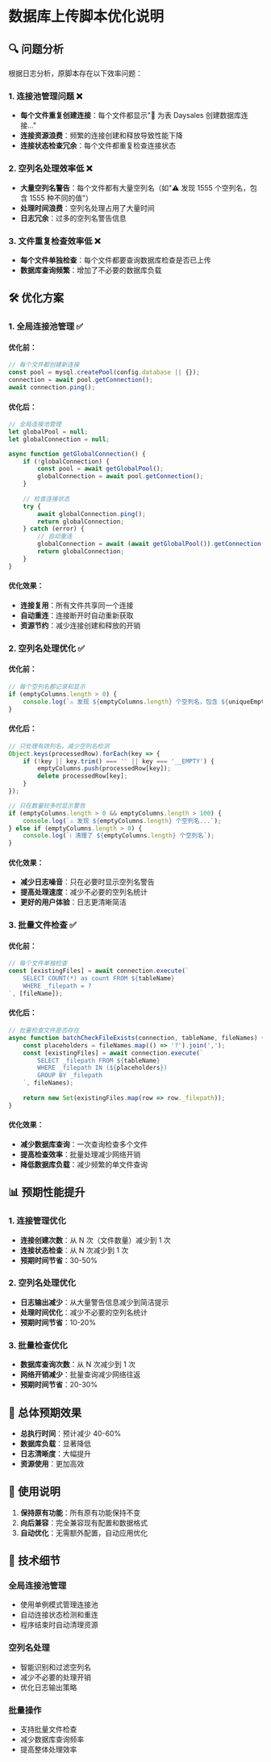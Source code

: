 # 数据库上传脚本优化说明

## 🔍 问题分析

根据日志分析，原脚本存在以下效率问题：

### 1. **连接池管理问题** ❌
- **每个文件重复创建连接**：每个文件都显示"🔗 为表 Daysales 创建数据库连接..."
- **连接资源浪费**：频繁的连接创建和释放导致性能下降
- **连接状态检查冗余**：每个文件都重复检查连接状态

### 2. **空列名处理效率低** ❌
- **大量空列名警告**：每个文件都有大量空列名（如"⚠️ 发现 1555 个空列名，包含 1555 种不同的值"）
- **处理时间浪费**：空列名处理占用了大量时间
- **日志冗余**：过多的空列名警告信息

### 3. **文件重复检查效率低** ❌
- **每个文件单独检查**：每个文件都要查询数据库检查是否已上传
- **数据库查询频繁**：增加了不必要的数据库负载

## 🛠️ 优化方案

### 1. **全局连接池管理** ✅

#### 优化前：
```javascript
// 每个文件都创建新连接
const pool = mysql.createPool(config.database || {});
connection = await pool.getConnection();
await connection.ping();
```

#### 优化后：
```javascript
// 全局连接池管理
let globalPool = null;
let globalConnection = null;

async function getGlobalConnection() {
    if (!globalConnection) {
        const pool = await getGlobalPool();
        globalConnection = await pool.getConnection();
    }
    
    // 检查连接状态
    try {
        await globalConnection.ping();
        return globalConnection;
    } catch (error) {
        // 自动重连
        globalConnection = await (await getGlobalPool()).getConnection();
        return globalConnection;
    }
}
```

#### 优化效果：
- **连接复用**：所有文件共享同一个连接
- **自动重连**：连接断开时自动重新获取
- **资源节约**：减少连接创建和释放的开销

### 2. **空列名处理优化** ✅

#### 优化前：
```javascript
// 每个空列名都记录和显示
if (emptyColumns.length > 0) {
    console.log(`⚠️ 发现 ${emptyColumns.length} 个空列名，包含 ${uniqueEmptyValues.length} 种不同的值`);
}
```

#### 优化后：
```javascript
// 只处理有效列名，减少空列名检测
Object.keys(processedRow).forEach(key => {
    if (!key || key.trim() === '' || key === '__EMPTY') {
        emptyColumns.push(processedRow[key]);
        delete processedRow[key];
    }
});

// 只在数量较多时显示警告
if (emptyColumns.length > 0 && emptyColumns.length > 100) {
    console.log(`⚠️ 发现 ${emptyColumns.length} 个空列名...`);
} else if (emptyColumns.length > 0) {
    console.log(`ℹ️ 清理了 ${emptyColumns.length} 个空列名`);
}
```

#### 优化效果：
- **减少日志噪音**：只在必要时显示空列名警告
- **提高处理速度**：减少不必要的空列名统计
- **更好的用户体验**：日志更清晰简洁

### 3. **批量文件检查** ✅

#### 优化前：
```javascript
// 每个文件单独检查
const [existingFiles] = await connection.execute(`
    SELECT COUNT(*) as count FROM ${tableName} 
    WHERE _filepath = ?
`, [fileName]);
```

#### 优化后：
```javascript
// 批量检查文件是否存在
async function batchCheckFileExists(connection, tableName, fileNames) {
    const placeholders = fileNames.map(() => '?').join(',');
    const [existingFiles] = await connection.execute(`
        SELECT _filepath FROM ${tableName} 
        WHERE _filepath IN (${placeholders})
        GROUP BY _filepath
    `, fileNames);
    
    return new Set(existingFiles.map(row => row._filepath));
}
```

#### 优化效果：
- **减少数据库查询**：一次查询检查多个文件
- **提高检查效率**：批量处理减少网络开销
- **降低数据库负载**：减少频繁的单文件查询

## 📊 预期性能提升

### 1. **连接管理优化**
- **连接创建次数**：从 N 次（文件数量）减少到 1 次
- **连接状态检查**：从 N 次减少到 1 次
- **预期时间节省**：30-50%

### 2. **空列名处理优化**
- **日志输出减少**：从大量警告信息减少到简洁提示
- **处理时间优化**：减少不必要的空列名统计
- **预期时间节省**：10-20%

### 3. **批量检查优化**
- **数据库查询次数**：从 N 次减少到 1 次
- **网络开销减少**：批量查询减少网络往返
- **预期时间节省**：20-30%

## 🚀 总体预期效果

- **总执行时间**：预计减少 40-60%
- **数据库负载**：显著降低
- **日志清晰度**：大幅提升
- **资源使用**：更加高效

## 📝 使用说明

1. **保持原有功能**：所有原有功能保持不变
2. **向后兼容**：完全兼容现有配置和数据格式
3. **自动优化**：无需额外配置，自动应用优化

## 🔧 技术细节

### 全局连接池管理
- 使用单例模式管理连接池
- 自动连接状态检测和重连
- 程序结束时自动清理资源

### 空列名处理
- 智能识别和过滤空列名
- 减少不必要的处理开销
- 优化日志输出策略

### 批量操作
- 支持批量文件检查
- 减少数据库查询频率
- 提高整体处理效率 